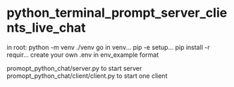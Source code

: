 # python_terminal_prompt_server_clients_live_chat
in root:
python -m venv ./venv
go in venv...
pip -e setup...
pip install -r requir...
create your own .env in env_example format

promopt_python_chat/server.py to start server
promopt_python_chat/client/client.py to start one client

